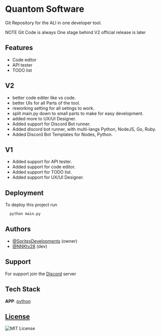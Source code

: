 # Quantom Software

Git Repository for the ALl in one developer tool.

NOTE
Git Code is always One stage behind 
V2 official release is later

## Features

- Code editor
- API tester
- TODO list

## V2

- better code editer like vs code.
- better UIs for all Parts of the tool.
- reworking setting for all setings to work.
- split main.py down to small parts to make for easy development.
- added more to UX/UI Designer.
- Added support for Discord Bot runner.
- Added discord bot runner, with multi-langs Python, NodeJS, Go, Ruby.
- Added Discord Bot Templates for Nodes, Python.

## V1

- Added support for API tester.
- Added support for code editor.
- Added support for TODO list.
- Added support for UX/UI Designer.

## Deployment

To deploy this project run

```bash
  python main.py
```

## Authors

- [@SpritesDevelopments](https://github.com/SpritesDevelopments) (owner)
- [@NNKtv28](https://github.com/NNKTV28) (dev)

## Support

For support join the [Discord](https://discord.gg/pPm29ECmNV) server

## Tech Stack

**APP**: [python](https://www.python.org)

## [License](https://choosealicense.com/licenses/mit/)

![MIT License](https://img.shields.io/badge/License-MIT-green.svg)
